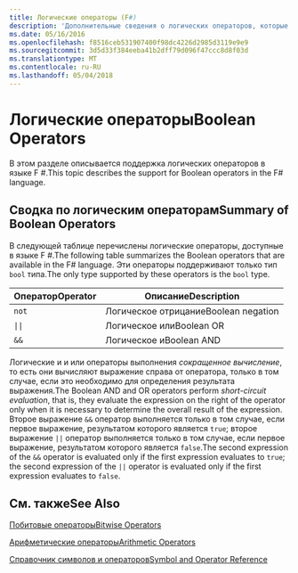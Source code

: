 ```yaml
---
title: Логические операторы (F#)
description: 'Дополнительные сведения о логических операторов, которые доступны в языке F #.'
ms.date: 05/16/2016
ms.openlocfilehash: f8516ceb531907400f98dc4226d2985d3119e9e9
ms.sourcegitcommit: 3d5d33f384eeba41b2dff79d096f47ccc8d8f03d
ms.translationtype: MT
ms.contentlocale: ru-RU
ms.lasthandoff: 05/04/2018
---
```

# <a name="boolean-operators"></a><span data-ttu-id="2a68a-103">Логические операторы</span><span class="sxs-lookup"><span data-stu-id="2a68a-103">Boolean Operators</span></span>

<span data-ttu-id="2a68a-104">В этом разделе описывается поддержка логических операторов в языке F #.</span><span class="sxs-lookup"><span data-stu-id="2a68a-104">This topic describes the support for Boolean operators in the F# language.</span></span>


## <a name="summary-of-boolean-operators"></a><span data-ttu-id="2a68a-105">Сводка по логическим операторам</span><span class="sxs-lookup"><span data-stu-id="2a68a-105">Summary of Boolean Operators</span></span>
<span data-ttu-id="2a68a-106">В следующей таблице перечислены логические операторы, доступные в языке F #.</span><span class="sxs-lookup"><span data-stu-id="2a68a-106">The following table summarizes the Boolean operators that are available in the F# language.</span></span> <span data-ttu-id="2a68a-107">Эти операторы поддерживают только тип `bool` типа.</span><span class="sxs-lookup"><span data-stu-id="2a68a-107">The only type supported by these operators is the `bool` type.</span></span>

|<span data-ttu-id="2a68a-108">Оператор</span><span class="sxs-lookup"><span data-stu-id="2a68a-108">Operator</span></span>|<span data-ttu-id="2a68a-109">Описание</span><span class="sxs-lookup"><span data-stu-id="2a68a-109">Description</span></span>|
|--------|-----------|
|`not`|<span data-ttu-id="2a68a-110">Логическое отрицание</span><span class="sxs-lookup"><span data-stu-id="2a68a-110">Boolean negation</span></span>|
|<code>&#124;&#124;</code>|<span data-ttu-id="2a68a-111">Логическое или</span><span class="sxs-lookup"><span data-stu-id="2a68a-111">Boolean OR</span></span>|
|`&&`|<span data-ttu-id="2a68a-112">Логическое и</span><span class="sxs-lookup"><span data-stu-id="2a68a-112">Boolean AND</span></span>|

<span data-ttu-id="2a68a-113">Логические и и или операторы выполнения *сокращенное вычисление*, то есть они вычисляют выражение справа от оператора, только в том случае, если это необходимо для определения результата выражения.</span><span class="sxs-lookup"><span data-stu-id="2a68a-113">The Boolean AND and OR operators perform *short-circuit evaluation*, that is, they evaluate the expression on the right of the operator only when it is necessary to determine the overall result of the expression.</span></span> <span data-ttu-id="2a68a-114">Второе выражение `&&` оператор выполняется только в том случае, если первое выражение, результатом которого является `true`; второе выражение `||` оператор выполняется только в том случае, если первое выражение, результатом которого является `false`.</span><span class="sxs-lookup"><span data-stu-id="2a68a-114">The second expression of the `&&` operator is evaluated only if the first expression evaluates to `true`; the second expression of the `||` operator is evaluated only if the first expression evaluates to `false`.</span></span>

## <a name="see-also"></a><span data-ttu-id="2a68a-115">См. также</span><span class="sxs-lookup"><span data-stu-id="2a68a-115">See Also</span></span>
[<span data-ttu-id="2a68a-116">Побитовые операторы</span><span class="sxs-lookup"><span data-stu-id="2a68a-116">Bitwise Operators</span></span>](bitwise-operators.md)

[<span data-ttu-id="2a68a-117">Арифметические операторы</span><span class="sxs-lookup"><span data-stu-id="2a68a-117">Arithmetic Operators</span></span>](arithmetic-operators.md)

[<span data-ttu-id="2a68a-118">Справочник символов и операторов</span><span class="sxs-lookup"><span data-stu-id="2a68a-118">Symbol and Operator Reference</span></span>](index.md)
